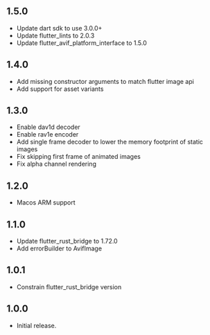 ## 1.5.0

* Update dart sdk to use 3.0.0+
* Update flutter_lints to 2.0.3
* Update flutter_avif_platform_interface to 1.5.0

## 1.4.0

* Add missing constructor arguments to match flutter image api
* Add support for asset variants

## 1.3.0

* Enable dav1d decoder
* Enable rav1e encoder
* Add single frame decoder to lower the memory footprint of static images
* Fix skipping first frame of animated images
* Fix alpha channel rendering

## 1.2.0

* Macos ARM support

## 1.1.0

* Update flutter_rust_bridge to 1.72.0
* Add errorBuilder to AvifImage

## 1.0.1

* Constrain flutter_rust_bridge version

## 1.0.0

* Initial release.
